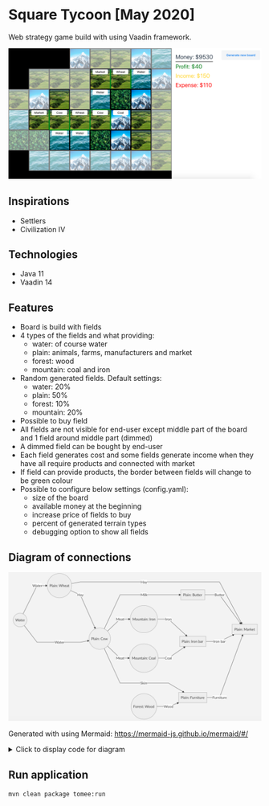 # Square Tycoon [May 2020]

Web strategy game build with using Vaadin framework.

![example](images/example.png)

## Inspirations
- Settlers
- Civilization IV

## Technologies
- Java 11
- Vaadin 14

## Features
- Board is build with fields
- 4 types of the fields and what providing:
	- water: of course water
	- plain: animals, farms, manufacturers and market
	- forest: wood
	- mountain: coal and iron
- Random generated fields. Default settings:
    - water: 20%
    - plain: 50%
    - forest: 10%
    - mountain: 20%
- Possible to buy field
- All fields are not visible for end-user except middle part of the board and 1 field around middle part (dimmed)
- A dimmed field can be bought by end-user
- Each field generates cost and some fields generate income when they have all require products and connected with market
- If field can provide products, the border between fields will change to be green colour
- Possible to configure below settings (config.yaml):
    - size of the board
    - available money at the beginning
    - increase price of fields to buy
    - percent of generated terrain types
    - debugging option to show all fields
	
## Diagram of connections
![diagram](images/diagram.png)

Generated with using Mermaid: https://mermaid-js.github.io/mermaid/#/
<details><summary>Click to display code for diagram</summary>
<p>
```mermaid
graph LR
0((Water)) --Water--> A
A((Plain: Wheat)) -- Hay--> S[Plain: Market]
A -- Hay--> C((Plain: Cow))
0 --Water--> C
C --Milk--> D[Plain: Butter]
D --Butter--> S
C --Meat --> F((Mountain: Coal))
C --Meat --> G((Mountain: Iron))
G --Iron--> H[Plain: Iron bar]
F --Coal--> H
H --Iron bar--> S
C --Skin--> K
J((Forest: Wood)) --Wood--> K[Plain: Furniture]
K -- Furniture --> S
```

</p>
</details>

## Run application
```
mvn clean package tomee:run
```

